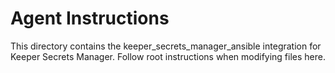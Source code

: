# Agent Instructions

This directory contains the keeper_secrets_manager_ansible integration for Keeper Secrets Manager. Follow root instructions when modifying files here.

